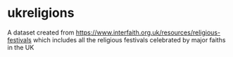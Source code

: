 # ukreligions
A dataset created from https://www.interfaith.org.uk/resources/religious-festivals which includes all the religious festivals celebrated by major faiths in the UK
